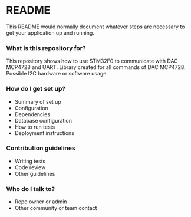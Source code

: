 # README #

This README would normally document whatever steps are necessary to get your application up and running.

### What is this repository for? ###

This repository shows how to use STM32F0 to communicate with DAC MCP4728 and UART.
Library created for all commands of DAC MCP4728.
Possible I2C hardware or software usage.

### How do I get set up? ###

* Summary of set up
* Configuration
* Dependencies
* Database configuration
* How to run tests
* Deployment instructions

### Contribution guidelines ###

* Writing tests
* Code review
* Other guidelines

### Who do I talk to? ###

* Repo owner or admin
* Other community or team contact